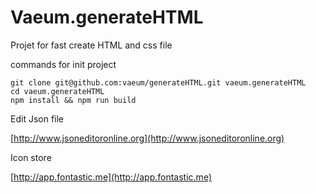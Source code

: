 # Vaeum.generateHTML

Projet for fast create HTML and css file

commands for init project

```
git clone git@github.com:vaeum/generateHTML.git vaeum.generateHTML
cd vaeum.generateHTML
npm install && npm run build
```

Edit Json file 

[http://www.jsoneditoronline.org](http://www.jsoneditoronline.org)

Icon store

[http://app.fontastic.me](http://app.fontastic.me)

